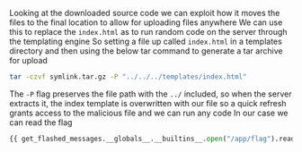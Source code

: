 Looking at the downloaded source code we can exploit how it moves the files to the final location to allow for uploading files anywhere
We can use this to replace the `index.html` as to run random code on the server through the templating engine
So setting a file up called `index.html` in a templates directory and then using the below tar command to generate a tar archive for upload
```bash
tar -czvf symlink.tar.gz -P "../../../templates/index.html"
```
The `-P` flag preserves the file path with the `../` included, so when the server extracts it, the index template is overwritten with our file so a quick refresh grants access to the malicious file and we can run any code
In our case we can read the flag
```py
{{ get_flashed_messages.__globals__.__builtins__.open("/app/flag").read() }}
```
